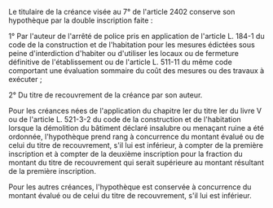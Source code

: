 Le titulaire de la créance visée au 7° de l'article 2402 conserve son hypothèque par la double inscription faite :

1° Par l'auteur de l'arrêté de police pris en application de l'article L. 184-1 du code de la construction et de l'habitation pour les mesures édictées sous peine d'interdiction d'habiter ou d'utiliser les locaux ou de fermeture définitive de l'établissement ou de l'article L. 511-11 du même code comportant une évaluation sommaire du coût des mesures ou des travaux à exécuter ;

2° Du titre de recouvrement de la créance par son auteur.

Pour les créances nées de l'application du chapitre Ier du titre Ier du livre V ou de l'article L. 521-3-2 du code de la construction et de l'habitation lorsque la démolition du bâtiment déclaré insalubre ou menaçant ruine a été ordonnée, l'hypothèque prend rang à concurrence du montant évalué ou de celui du titre de recouvrement, s'il lui est inférieur, à compter de la première inscription et à compter de la deuxième inscription pour la fraction du montant du titre de recouvrement qui serait supérieure au montant résultant de la première inscription.

Pour les autres créances, l'hypothèque est conservée à concurrence du montant évalué ou de celui du titre de recouvrement, s'il lui est inférieur.
